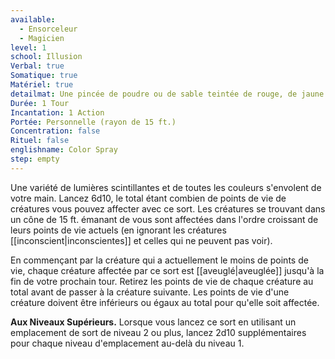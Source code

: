 ```yaml
---
available:
  - Ensorceleur
  - Magicien
level: 1
school: Illusion
Verbal: true
Somatique: true
Matériel: true
detailmat: Une pincée de poudre ou de sable teintée de rouge, de jaune et de bleu
Durée: 1 Tour
Incantation: 1 Action
Portée: Personnelle (rayon de 15 ft.)
Concentration: false
Rituel: false
englishname: Color Spray
step: empty
---
```

Une variété de lumières scintillantes et de toutes les couleurs s'envolent de votre main. Lancez 6d10, le total étant combien de points de vie de créatures vous pouvez affecter avec ce sort. Les créatures se trouvant dans un cône de 15 ft. émanant de vous sont affectées dans l'ordre croissant de leurs points de vie actuels (en ignorant les créatures [[inconscient|inconscientes]] et celles qui ne peuvent pas voir).

En commençant par la créature qui a actuellement le moins de points de vie, chaque créature affectée par ce sort est [[aveuglé|aveuglée]] jusqu'à la fin de votre prochain tour. Retirez les points de vie de chaque créature au total avant de passer à la créature suivante. Les points de vie d'une créature doivent être inférieurs ou égaux au total pour qu'elle soit affectée.

**Aux Niveaux Supérieurs.** Lorsque vous lancez ce sort en utilisant un emplacement de sort de niveau 2 ou plus, lancez 2d10 supplémentaires pour chaque niveau d'emplacement au-delà du niveau 1.
